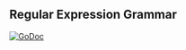 ## Regular Expression Grammar

[![GoDoc](https://godoc.org/github.com/AdamColton/parlex/grammar/regexgram?status.svg)](https://godoc.org/github.com/AdamColton/parlex/grammar/regexgram)
